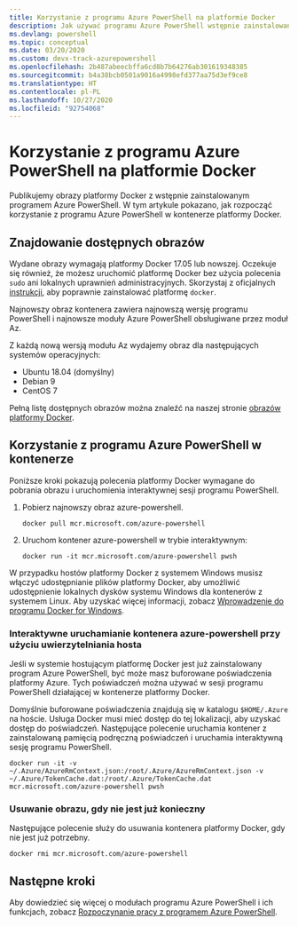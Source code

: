 ```yaml
---
title: Korzystanie z programu Azure PowerShell na platformie Docker
description: Jak używać programu Azure PowerShell wstępnie zainstalowanego w obrazie platformy Docker.
ms.devlang: powershell
ms.topic: conceptual
ms.date: 03/20/2020
ms.custom: devx-track-azurepowershell
ms.openlocfilehash: 2b487abeecbffa6cd8b7b64276ab301619348385
ms.sourcegitcommit: b4a38bcb0501a9016a4998efd377aa75d3ef9ce8
ms.translationtype: HT
ms.contentlocale: pl-PL
ms.lasthandoff: 10/27/2020
ms.locfileid: "92754068"
---
```

# <a name="using-azure-powershell-in-docker"></a>Korzystanie z programu Azure PowerShell na platformie Docker

Publikujemy obrazy platformy Docker z wstępnie zainstalowanym programem Azure PowerShell. W tym artykule pokazano, jak rozpocząć korzystanie z programu Azure PowerShell w kontenerze platformy Docker.

## <a name="finding-available-images"></a>Znajdowanie dostępnych obrazów

Wydane obrazy wymagają platformy Docker 17.05 lub nowszej. Oczekuje się również, że możesz uruchomić platformę Docker bez użycia polecenia `sudo` ani lokalnych uprawnień administracyjnych. Skorzystaj z oficjalnych [instrukcji][install], aby poprawnie zainstalować platformę `docker`.

Najnowszy obraz kontenera zawiera najnowszą wersję programu PowerShell i najnowsze moduły Azure PowerShell obsługiwane przez moduł Az.

Z każdą nową wersją modułu Az wydajemy obraz dla następujących systemów operacyjnych:

- Ubuntu 18.04 (domyślny)
- Debian 9
- CentOS 7

Pełną listę dostępnych obrazów można znaleźć na naszej stronie [obrazów platformy Docker][az image].

## <a name="using-azure-powershell-in-a-container"></a>Korzystanie z programu Azure PowerShell w kontenerze

Poniższe kroki pokazują polecenia platformy Docker wymagane do pobrania obrazu i uruchomienia interaktywnej sesji programu PowerShell.

1. Pobierz najnowszy obraz azure-powershell.

   ```console
   docker pull mcr.microsoft.com/azure-powershell
   ```

1. Uruchom kontener azure-powershell w trybie interaktywnym:

   ```console
   docker run -it mcr.microsoft.com/azure-powershell pwsh
   ```

W przypadku hostów platformy Docker z systemem Windows musisz włączyć udostępnianie plików platformy Docker, aby umożliwić udostępnienie lokalnych dysków systemu Windows dla kontenerów z systemem Linux. Aby uzyskać więcej informacji, zobacz [Wprowadzenie do programu Docker for Windows][file-sharing].

### <a name="run-the-azure-powershell-container-interactively-using-host-authentication"></a>Interaktywne uruchamianie kontenera azure-powershell przy użyciu uwierzytelniania hosta

Jeśli w systemie hostującym platformę Docker jest już zainstalowany program Azure PowerShell, być może masz buforowane poświadczenia platformy Azure. Tych poświadczeń można używać w sesji programu PowerShell działającej w kontenerze platformy Docker.

Domyślnie buforowane poświadczenia znajdują się w katalogu `$HOME/.Azure` na hoście. Usługa Docker musi mieć dostęp do tej lokalizacji, aby uzyskać dostęp do poświadczeń. Następujące polecenie uruchamia kontener z zainstalowaną pamięcią podręczną poświadczeń i uruchamia interaktywną sesję programu PowerShell.

```console
docker run -it -v ~/.Azure/AzureRmContext.json:/root/.Azure/AzureRmContext.json -v ~/.Azure/TokenCache.dat:/root/.Azure/TokenCache.dat mcr.microsoft.com/azure-powershell pwsh
```

### <a name="remove-the-image-when-no-longer-needed"></a>Usuwanie obrazu, gdy nie jest już konieczny

Następujące polecenie służy do usuwania kontenera platformy Docker, gdy nie jest już potrzebny.

```console
docker rmi mcr.microsoft.com/azure-powershell
```

## <a name="next-steps"></a>Następne kroki

Aby dowiedzieć się więcej o modułach programu Azure PowerShell i ich funkcjach, zobacz [Rozpoczynanie pracy z programem Azure PowerShell](get-started-azureps.md).

<!-- link references -->
[install]: https://docs.docker.com/engine/installation/
[powershell image]: https://hub.docker.com/_/microsoft-powershell
[az image]: https://hub.docker.com/_/microsoft-azure-powershell
[file-sharing]: https://docs.docker.com/docker-for-windows/#file-sharing
